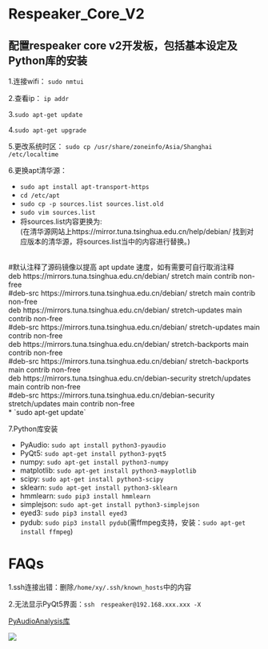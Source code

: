 # Respeaker_Core_V2
配置respeaker core v2开发板，包括基本设定及Python库的安装
----------------------------------------------------
1.连接wifi： `sudo nmtui`

2.查看ip： `ip addr`

3.`sudo apt-get update`

4.`sudo apt-get upgrade`

5.更改系统时区： `sudo cp /usr/share/zoneinfo/Asia/Shanghai /etc/localtime`

6.更换apt清华源：<br>
  * `sudo apt install apt-transport-https`<br>
  * `cd /etc/apt`<br>
  * `sudo cp -p sources.list sources.list.old`<br>
  * `sudo vim sources.list`<br>
  * 将sources.list内容更换为:<br>
  (在清华源网站上https://mirror.tuna.tsinghua.edu.cn/help/debian/ 找到对应版本的清华源，将sources.list当中的内容进行替换。)<br>
  <br>
  #默认注释了源码镜像以提高 apt update 速度，如有需要可自行取消注释<br>
  deb https://mirrors.tuna.tsinghua.edu.cn/debian/ stretch main contrib non-free<br>
  #deb-src https://mirrors.tuna.tsinghua.edu.cn/debian/ stretch main contrib non-free<br>
  deb https://mirrors.tuna.tsinghua.edu.cn/debian/ stretch-updates main contrib non-free<br>
  #deb-src https://mirrors.tuna.tsinghua.edu.cn/debian/ stretch-updates main contrib non-free<br>
  deb https://mirrors.tuna.tsinghua.edu.cn/debian/ stretch-backports main contrib non-free<br>
  #deb-src https://mirrors.tuna.tsinghua.edu.cn/debian/ stretch-backports main contrib non-free<br>
  deb https://mirrors.tuna.tsinghua.edu.cn/debian-security stretch/updates main contrib non-free<br>
  #deb-src https://mirrors.tuna.tsinghua.edu.cn/debian-security stretch/updates main contrib non-free<br>
  * `sudo apt-get update`<br>

7.Python库安装
  * PyAudio: `sudo apt install python3-pyaudio`<br>
  * PyQt5: `sudo apt-get install python3-pyqt5`<br>
  * numpy: `sudo apt-get install python3-numpy`<br>
  * matplotlib: `sudo apt-get install python3-mayplotlib`<br>
  * scipy: `sudo apt-get install python3-scipy`<br>
  * sklearn: `sudo apt-get install python3-sklearn`<br>
  * hmmlearn: `sudo pip3 install hmmlearn`<br>
  * simplejson: `sudo apt-get install python3-simplejson`<br>
  * eyed3: `sudo pip3 install eyed3`<br>
  * pydub: `sudo pip3 install pydub`(需ffmpeg支持，安装：`sudo apt-get install ffmpeg`) <br>

# FAQs  
1.ssh连接出错：删除`/home/xy/.ssh/known_hosts`中的内容

2.无法显示PyQt5界面：`ssh　respeaker@192.168.xxx.xxx -X`

[PyAudioAnalysis库](https://github.com/tyiannak/pyAudioAnalysis)

![](https://timgsa.baidu.com/timg?image&quality=80&size=b9999_10000&sec=1544368789184&di=062d69406e794ae6d836b7ca387a6563&imgtype=0&src=http%3A%2F%2Fimgsrc.baidu.com%2Fforum%2Fw%3D580%2Fsign%3D3d21336dfb039245a1b5e107b795a4a8%2F277603d3d539b600c41cca17ee50352ac45cb7fd.jpg)  
